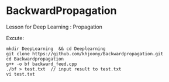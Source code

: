 # BackwardPropagation
Lesson for Deep Learning : Propagation 

Excute:

    mkdir DeepLearning  && cd Deeplearning
    git clone https://github.com/khjoony/Backwardpropagation.git
    cd Backwardpropagation
    g++ -o bf backward_feed.cpp 
    ./bf > test.txt  // input result to test.txt
    vi test.txt
